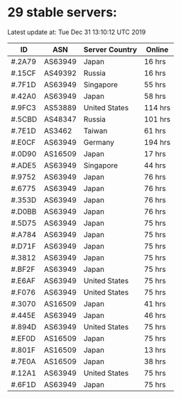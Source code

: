 # 29 stable servers:

Latest update at: Tue Dec 31 13:10:12 UTC 2019

| ID | ASN | Server Country | Online |
| -- | --- | -------------- | ------ |
| #.2A79 | AS63949 | Japan | 16 hrs |
| #.15CF | AS49392 | Russia | 16 hrs |
| #.7F1D | AS63949 | Singapore | 55 hrs |
| #.42A0 | AS63949 | Japan | 58 hrs |
| #.9FC3 | AS53889 | United States | 114 hrs |
| #.5CBD | AS48347 | Russia | 101 hrs |
| #.7E1D | AS3462 | Taiwan | 61 hrs |
| #.E0CF | AS63949 | Germany | 194 hrs |
| #.0D90 | AS16509 | Japan | 17 hrs |
| #.ADE5 | AS63949 | Singapore | 44 hrs |
| #.9752 | AS63949 | Japan | 76 hrs |
| #.6775 | AS63949 | Japan | 76 hrs |
| #.353D | AS63949 | Japan | 76 hrs |
| #.D0BB | AS63949 | Japan | 76 hrs |
| #.5D75 | AS63949 | Japan | 75 hrs |
| #.A784 | AS63949 | Japan | 75 hrs |
| #.D71F | AS63949 | Japan | 75 hrs |
| #.3812 | AS63949 | Japan | 75 hrs |
| #.BF2F | AS63949 | Japan | 75 hrs |
| #.E6AF | AS63949 | United States | 75 hrs |
| #.F076 | AS63949 | United States | 75 hrs |
| #.3070 | AS16509 | Japan | 41 hrs |
| #.445E | AS63949 | Japan | 46 hrs |
| #.894D | AS63949 | United States | 75 hrs |
| #.EF0D | AS16509 | Japan | 75 hrs |
| #.801F | AS16509 | Japan | 13 hrs |
| #.7E0A | AS16509 | Japan | 38 hrs |
| #.12A1 | AS63949 | United States | 75 hrs |
| #.6F1D | AS63949 | Japan | 75 hrs |


